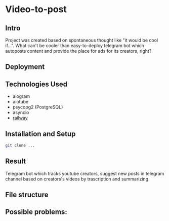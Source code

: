 # Video-to-post

## Intro
Project was created based on spontaneous thought like "it would be cool if...". What can't be cooler than easy-to-deploy telegram bot which autoposts content and provide the place for ads for its creators, right?

## Deployment 


## Technologies Used

- aiogram
- aiotube
- psycopg2 (PostgreSQL)
- asyncio
- [railway](https://railway.app/)

## Installation and Setup 
```bash
git clone ...
```

## Result 
Telegram bot which tracks youtube creators, suggest new posts in telegram channel based on creators's videos by trascription and summarizing.


## File structure



## Possible problems:
